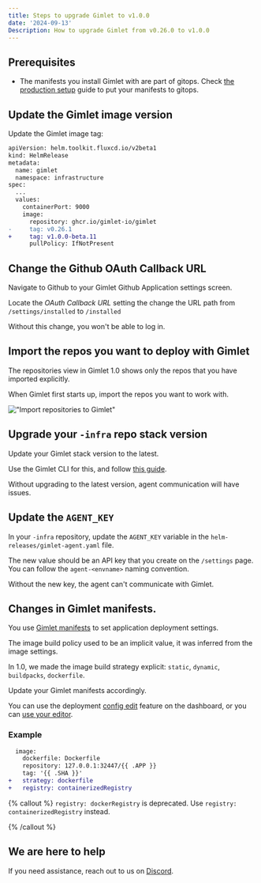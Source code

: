 ```yaml
---
title: Steps to upgrade Gimlet to v1.0.0
date: '2024-09-13'
Description: How to upgrade Gimlet from v0.26.0 to v1.0.0
---
```


## Prerequisites

- The manifests you install Gimlet with are part of gitops. Check [the production setup](/docs/self-host/production-setup#add-gimlet-configuration-to-git) guide to put your manifests to gitops.

## Update the Gimlet image version

Update the Gimlet image tag:

```diff
apiVersion: helm.toolkit.fluxcd.io/v2beta1
kind: HelmRelease
metadata:
  name: gimlet
  namespace: infrastructure
spec:
  ...
  values:
    containerPort: 9000
    image:
      repository: ghcr.io/gimlet-io/gimlet
-     tag: v0.26.1
+     tag: v1.0.0-beta.11
      pullPolicy: IfNotPresent
```

## Change the Github OAuth Callback URL

Navigate to Github to your Gimlet Github Application settings screen.

Locate the *OAuth Callback URL* setting the change the URL path from `/settings/installed` to `/installed`

Without this change, you won't be able to log in.

## Import the repos you want to deploy with Gimlet

The repositories view in Gimlet 1.0 shows only the repos that you have imported explicitly.

When Gimlet first starts up, import the repos you want to work with.

!["Import repositories to Gimlet"](/docs/screenshots/import-repos.png)

## Upgrade your `-infra` repo stack version

Update your Gimlet stack version to the latest.

Use the Gimlet CLI for this, and follow [this guide](/docs/environment-settings/component-updates#manual-updating).

Without upgrading to the latest version, agent communication will have issues.

## Update the `AGENT_KEY`

In your `-infra` repository, update the `AGENT_KEY` variable in the `helm-releases/gimlet-agent.yaml` file.

The new value should be an API key that you create on the `/settings` page. You can follow the `agent-<envname>` naming convention.

Without the new key, the agent can't communicate with Gimlet.

## Changes in Gimlet manifests.

You use [Gimlet manifests](/docs/deployment-settings/deployment-configuration#the-gimlet-manifest) to set application deployment settings.

The image build policy used to be an implicit value, it was inferred from the image settings.

In 1.0, we made the image build strategy explicit: `static`, `dynamic`, `buildpacks`, `dockerfile`.

Update your Gimlet manifests accordingly.

You can use the deployment [config edit](/docs/deployment-settings/deployment-configuration#editing-deployment-configs) feature on the dashboard, or you can [use your editor](/docs/deployment-settings/deployment-configuration#in-your-editor).

### Example
```diff
  image:
    dockerfile: Dockerfile
    repository: 127.0.0.1:32447/{{ .APP }}
    tag: '{{ .SHA }}'
+   strategy: dockerfile
+   registry: containerizedRegistry
```

{% callout %}
`registry: dockerRegistry` is deprecated. Use `registry: containerizedRegistry` instead.

{% /callout %}

## We are here to help

If you need assistance, reach out to us on [Discord](https://discord.com/invite/ZwQDxPkYzE).
